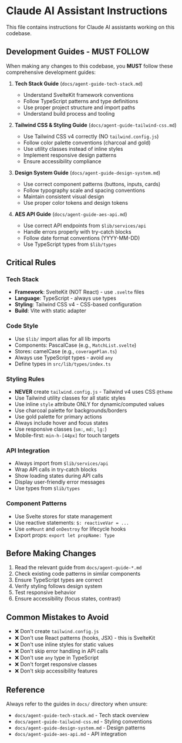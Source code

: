 # Claude AI Assistant Instructions

This file contains instructions for Claude AI assistants working on this codebase.

## Development Guides - MUST FOLLOW

When making any changes to this codebase, you **MUST** follow these comprehensive development guides:

1. **Tech Stack Guide** (`docs/agent-guide-tech-stack.md`)
   - Understand SvelteKit framework conventions
   - Follow TypeScript patterns and type definitions
   - Use proper project structure and import paths
   - Understand build process and tooling

2. **Tailwind CSS & Styling Guide** (`docs/agent-guide-tailwind-css.md`)
   - Use Tailwind CSS v4 correctly (NO `tailwind.config.js`)
   - Follow color palette conventions (charcoal and gold)
   - Use utility classes instead of inline styles
   - Implement responsive design patterns
   - Ensure accessibility compliance

3. **Design System Guide** (`docs/agent-guide-design-system.md`)
   - Use correct component patterns (buttons, inputs, cards)
   - Follow typography scale and spacing conventions
   - Maintain consistent visual design
   - Use proper color tokens and design tokens

4. **AES API Guide** (`docs/agent-guide-aes-api.md`)
   - Use correct API endpoints from `$lib/services/api`
   - Handle errors properly with try-catch blocks
   - Follow date format conventions (YYYY-MM-DD)
   - Use TypeScript types from `$lib/types`

## Critical Rules

### Tech Stack
- **Framework**: SvelteKit (NOT React) - use `.svelte` files
- **Language**: TypeScript - always use types
- **Styling**: Tailwind CSS v4 - CSS-based configuration
- **Build**: Vite with static adapter

### Code Style
- Use `$lib/` import alias for all lib imports
- Components: PascalCase (e.g., `MatchList.svelte`)
- Stores: camelCase (e.g., `coveragePlan.ts`)
- Always use TypeScript types - avoid `any`
- Define types in `src/lib/types/index.ts`

### Styling Rules
- **NEVER** create `tailwind.config.js` - Tailwind v4 uses CSS `@theme`
- Use Tailwind utility classes for all static styles
- Use inline `style` attribute ONLY for dynamic/computed values
- Use charcoal palette for backgrounds/borders
- Use gold palette for primary actions
- Always include hover and focus states
- Use responsive classes (`sm:`, `md:`, `lg:`)
- Mobile-first: `min-h-[44px]` for touch targets

### API Integration
- Always import from `$lib/services/api`
- Wrap API calls in try-catch blocks
- Show loading states during API calls
- Display user-friendly error messages
- Use types from `$lib/types`

### Component Patterns
- Use Svelte stores for state management
- Use reactive statements: `$: reactiveVar = ...`
- Use `onMount` and `onDestroy` for lifecycle hooks
- Export props: `export let propName: Type`

## Before Making Changes

1. Read the relevant guide from `docs/agent-guide-*.md`
2. Check existing code patterns in similar components
3. Ensure TypeScript types are correct
4. Verify styling follows design system
5. Test responsive behavior
6. Ensure accessibility (focus states, contrast)

## Common Mistakes to Avoid

- ❌ Don't create `tailwind.config.js`
- ❌ Don't use React patterns (hooks, JSX) - this is SvelteKit
- ❌ Don't use inline styles for static values
- ❌ Don't skip error handling in API calls
- ❌ Don't use `any` type in TypeScript
- ❌ Don't forget responsive classes
- ❌ Don't skip accessibility features

## Reference

Always refer to the guides in `docs/` directory when unsure:
- `docs/agent-guide-tech-stack.md` - Tech stack overview
- `docs/agent-guide-tailwind-css.md` - Styling conventions
- `docs/agent-guide-design-system.md` - Design patterns
- `docs/agent-guide-aes-api.md` - API integration
